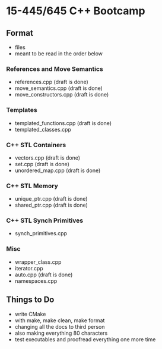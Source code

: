 # 15-445/645 C++ Bootcamp

## Format
- files
- meant to be read in the order below

### References and Move Semantics
- references.cpp (draft is done)
- move_semantics.cpp (draft is done)
- move_constructors.cpp (draft is done)

### Templates
- templated_functions.cpp (draft is done)
- templated_classes.cpp

### C++ STL Containers
- vectors.cpp (draft is done)
- set.cpp (draft is done)
- unordered_map.cpp (draft is done)

### C++ STL Memory
- unique_ptr.cpp (draft is done)
- shared_ptr.cpp (draft is done)

### C++ STL Synch Primitives
- synch_primitives.cpp

### Misc
- wrapper_class.cpp
- iterator.cpp
- auto.cpp (draft is done)
- namespaces.cpp

## Things to Do
- write CMake
- with make, make clean, make format
- changing all the docs to third person
- also making everything 80 characters
- test executables and proofread everything one more time
